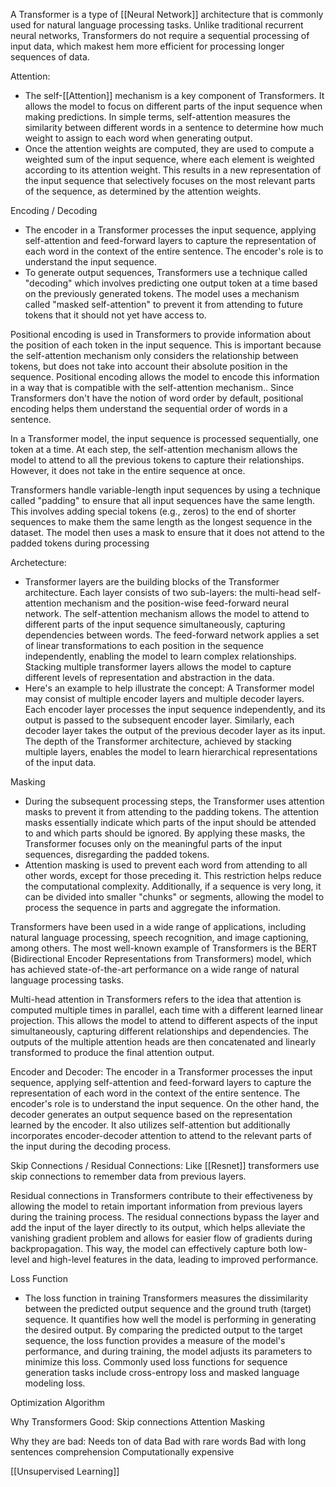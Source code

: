 A Transformer is a type of [[Neural Network]] architecture that is commonly used for natural language processing tasks. Unlike traditional recurrent neural networks, Transformers do not require a sequential processing of input data, which makest hem more efficient for processing longer sequences of data.

Attention:
- The self-[[Attention]] mechanism is a key component of Transformers. It allows the model to focus on different parts of the input sequence when making predictions. In simple terms, self-attention measures the similarity between different words in a sentence to determine how much weight to assign to each word when generating output.
- Once the attention weights are computed, they are used to compute a weighted sum of the input sequence, where each element is weighted according to its attention weight. This results in a new representation of the input sequence that selectively focuses on the most relevant parts of the sequence, as determined by the attention weights.

Encoding / Decoding
- The encoder in a Transformer processes the input sequence, applying self-attention and feed-forward layers to capture the representation of each word in the context of the entire sentence. The encoder's role is to understand the input sequence.
- To generate output sequences, Transformers use a technique called "decoding" which involves predicting one output token at a time based on the previously generated tokens. The model uses a mechanism called "masked self-attention" to prevent it from attending to future tokens that it should not yet have access to.

Positional encoding is used in Transformers to provide information about the position of each token in the input sequence. This is important because the self-attention mechanism only considers the relationship between tokens, but does not take into account their absolute position in the sequence. Positional encoding allows the model to encode this information in a way that is compatible with the self-attention mechanism.. Since Transformers don't have the notion of word order by default, positional encoding helps them understand the sequential order of words in a sentence.

In a Transformer model, the input sequence is processed sequentially, one token at a time. At each step, the self-attention mechanism allows the model to attend to all the previous tokens to capture their relationships. However, it does not take in the entire sequence at once.

Transformers handle variable-length input sequences by using a technique called "padding" to ensure that all input sequences have the same length. This involves adding special tokens (e.g., zeros) to the end of shorter sequences to make them the same length as the longest sequence in the dataset. The model then uses a mask to ensure that it does not attend to the padded tokens during processing

Archetecture:
- Transformer layers are the building blocks of the Transformer architecture. Each layer consists of two sub-layers: the multi-head self-attention mechanism and the position-wise feed-forward neural network. The self-attention mechanism allows the model to attend to different parts of the input sequence simultaneously, capturing dependencies between words. The feed-forward network applies a set of linear transformations to each position in the sequence independently, enabling the model to learn complex relationships. Stacking multiple transformer layers allows the model to capture different levels of representation and abstraction in the data.
- Here's an example to help illustrate the concept: A Transformer model may consist of multiple encoder layers and multiple decoder layers. Each encoder layer processes the input sequence independently, and its output is passed to the subsequent encoder layer. Similarly, each decoder layer takes the output of the previous decoder layer as its input. The depth of the Transformer architecture, achieved by stacking multiple layers, enables the model to learn hierarchical representations of the input data.

Masking
- During the subsequent processing steps, the Transformer uses attention masks to prevent it from attending to the padding tokens. The attention masks essentially indicate which parts of the input should be attended to and which parts should be ignored. By applying these masks, the Transformer focuses only on the meaningful parts of the input sequences, disregarding the padded tokens.
- Attention masking is used to prevent each word from attending to all other words, except for those preceding it. This restriction helps reduce the computational complexity. Additionally, if a sequence is very long, it can be divided into smaller "chunks" or segments, allowing the model to process the sequence in parts and aggregate the information.

Transformers have been used in a wide range of applications, including natural language processing, speech recognition, and image captioning, among others. The most well-known example of Transformers is the BERT (Bidirectional Encoder Representations from Transformers) model, which has achieved state-of-the-art performance on a wide range of natural language processing tasks.

Multi-head attention in Transformers refers to the idea that attention is computed multiple times in parallel, each time with a different learned linear projection. This allows the model to attend to different aspects of the input simultaneously, capturing different relationships and dependencies. The outputs of the multiple attention heads are then concatenated and linearly transformed to produce the final attention output.

Encoder and Decoder:
The encoder in a Transformer processes the input sequence, applying self-attention and feed-forward layers to capture the representation of each word in the context of the entire sentence. The encoder's role is to understand the input sequence. On the other hand, the decoder generates an output sequence based on the representation learned by the encoder. It also utilizes self-attention but additionally incorporates encoder-decoder attention to attend to the relevant parts of the input during the decoding process.

Skip Connections / Residual Connections: Like [[Resnet]] transformers use skip connections to remember data from previous layers.

Residual connections in Transformers contribute to their effectiveness by allowing the model to retain important information from previous layers during the training process. The residual connections bypass the layer and add the input of the layer directly to its output, which helps alleviate the vanishing gradient problem and allows for easier flow of gradients during backpropagation. This way, the model can effectively capture both low-level and high-level features in the data, leading to improved performance.

Loss Function
- The loss function in training Transformers measures the dissimilarity between the predicted output sequence and the ground truth (target) sequence. It quantifies how well the model is performing in generating the desired output. By comparing the predicted output to the target sequence, the loss function provides a measure of the model's performance, and during training, the model adjusts its parameters to minimize this loss. Commonly used loss functions for sequence generation tasks include cross-entropy loss and masked language modeling loss.


Optimization Algorithm

Why Transformers Good:
Skip connections 
Attention Masking

Why they are bad:
Needs ton of data
Bad with rare words
Bad with long sentences comprehension
Computationally expensive

[[Unsupervised Learning]]
